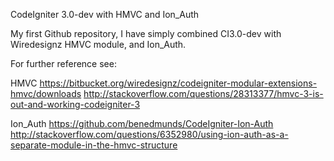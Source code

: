 CodeIgniter 3.0-dev with HMVC and Ion_Auth

My first Github repository, I have simply combined CI3.0-dev with Wiredesignz HMVC module, and Ion_Auth.

For further reference see:

HMVC
https://bitbucket.org/wiredesignz/codeigniter-modular-extensions-hmvc/downloads
http://stackoverflow.com/questions/28313377/hmvc-3-is-out-and-working-codeigniter-3


Ion_Auth
https://github.com/benedmunds/CodeIgniter-Ion-Auth
http://stackoverflow.com/questions/6352980/using-ion-auth-as-a-separate-module-in-the-hmvc-structure



